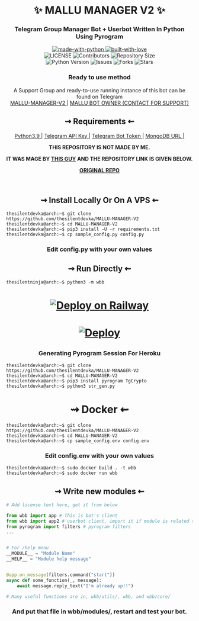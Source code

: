 <h1 align="center"> 
    ✨ MALLU MANAGER V2 ✨ 
</h1>

<h3 align="center"> 
    Telegram Group Manager Bot + Userbot Written In Python Using Pyrogram
</h3>

<p align="center">
    <a href="https://python.org">
        <img src="http://forthebadge.com/images/badges/made-with-python.svg" alt="made-with-python">
    </a>
    <a href="https://GitHub.com/thesilentninja">
        <img src="http://ForTheBadge.com/images/badges/built-with-love.svg" alt="built-with-love">
    </a> <br>
    <img src="https://img.shields.io/github/license/thesilentdevka/MALLU-MANAGER-V2?style=for-the-badge&logo=appveyor" alt="LICENSE">
    <img src="https://img.shields.io/github/contributors/thesilentdevka/MALLU-MANAGER-V2?style=for-the-badge&logo=appveyor" alt="Contributors">
    <img src="https://img.shields.io/github/repo-size/thesilentdevka/MALLU-MANAGER-V2?style=for-the-badge&logo=appveyor" alt="Repository Size"> <br>
    <img src="https://img.shields.io/badge/python-3.9-green?style=for-the-badge&logo=appveyor" alt="Python Version">
    <img src="https://img.shields.io/github/issues/thesilentdevka/MALLU-MANAGER-V2?style=for-the-badge&logo=appveyor" alt="Issues">
    <img src="https://img.shields.io/github/forks/thesilentdevka/MALLU-MANAGER-V2?style=for-the-badge&logo=appveyor" alt="Forks">
    <img src="https://img.shields.io/github/stars/thesilentdevka/MALLU-MANAGER-V2?style=for-the-badge&logo=appveyor" alt="Stars">
</p>

<h3 align="center"> 
    Ready to use method
</h3>

<p align="center">
    A Support Group and ready-to-use running instance of this bot can be found on Telegram <br>
    <a href="https://t.me/MALLU_MANAGER_V2_BOT"> MALLU-MANAGER-V2 </a> | 
    <a href="https://t.me/thesilentninja"> MALLU BOT OWNER (CONTACT FOR SUPPORT) </a>
</p>

<h2 align="center"> 
   ⇝ Requirements ⇜
</h2>

<p align="center">
    <a href="https://www.python.org/downloads/release/python-390/"> Python3.9 </a> |
    <a href="https://docs.pyrogram.org/intro/setup#api-keys"> Telegram API Key </a> |
    <a href="https://t.me/botfather"> Telegram Bot Token </a> | 
    <a href="https://telegra.ph/How-To-get-Mongodb-URI-04-06"> MongoDB URL |  </a>
    
    
    
<p style="text-align: center;"><strong>THIS REPOSITORY IS NOT MADE BY ME.</strong></p>
<p style="text-align: center;"><strong>IT WAS MAGE BY&nbsp;</strong><a href="https://github.com/TheHamkerCat" rel="noopener noreferrer" target="_blank"><strong>THIS GUY</strong></a><strong>&nbsp;AND THE REPOSITORY LINK IS GIVEN BELOW.</strong></p>
<p style="text-align: center;"><a href="https://github.com/TheHamkerCat/WilliamButcherBot"><strong>ORIGINAL REPO</strong></a></p>
<p style="text-align: center;"><strong><a href="https://github.com/TheHamkerCat/WilliamButcherBot"></a></strong></p>
<p><br></p>

<h2 align="center"> 
   ⇝ Install Locally Or On A VPS ⇜
</h2>

```console
thesilentdevka@arch:~$ git clone https://github.com/thesilentdevka/MALLU-MANAGER-V2
thesilentdevka@arch:~$ cd MALLU-MANAGER-V2
thesilentdevka@arch:~$ pip3 install -U -r requirements.txt
thesilentdevka@arch:~$ cp sample_config.py config.py
```
 
<h3 align="center"> 
    Edit <b>config.py</b> with your own values
</h3>

<h2 align="center"> 
   ⇝ Run Directly ⇜
</h2>

```console
thesilentninja@arch:~$ python3 -m wbb
```
<h1>
    <p align="center">
        <a href="https://railway.app/new/template?template=https%3A%2F%2Fgithub.com%2Fthesilentdevka%2FMALLU-MANAGER-V2&plugins=mongodb&envs=BOT_TOKEN%2CAPI_ID%2CAPI_HASH%2CSESSION_STRING%2CSUDO_USERS_ID%2CLOG_GROUP_ID%2CGBAN_LOG_GROUP_ID%2CWELCOME_DELAY_KICK_SEC%2CARQ_API_URL%2CMESSAGE_DUMP_CHAT%2CARQ_API_KEY%2CLOG_MENTIONS%2CUSERBOT_PREFIX%2CRSS_DELAY%2CPM_PERMIT&optionalEnvs=SESSION_STRING%2CUSERBOT_PREFIX&BOT_TOKENDesc=Obtain+a+Telegram+bot+token+by+contacting+%40BotFather&API_IDDesc=API_ID+of+your+Telegram+Account+my.telegram.org%2Fapps&API_HASHDesc=API_HASH+of+your+Telegram+Account+my.telegram.org%2Fapps&SESSION_STRINGDesc=Need+for+Userbot+Module+So+u+can+execute+.sh+%26+.l+cmd&SUDO_USERS_IDDesc=Sudo+users+have+full+access+to+everythin%2C+don%27t+trust+anyone...+ex%3A-+123456+654311+123456&LOG_GROUP_IDDesc=For+logs+channel+to+note+down+important+bot+level+events%2C+recommend+to+make+this+public.+ex%3A+%27-123456%27&GBAN_LOG_GROUP_IDDesc=gban+logs.+ex%3A+%27-123456%27&WELCOME_DELAY_KICK_SECDesc=Welcome+Delay+Kick+Sec&ARQ_API_URLDesc=For+Music+Downloading+And+Many+More+Things...+Don%27t+change+this+value&MESSAGE_DUMP_CHATDesc=Chat_id+of+the+group+where+useless+things+will+go&ARQ_API_KEYDesc=Get+this+from+%40ARQRobot.&LOG_MENTIONSDesc=Fill+1+to+turn+this+on%2C+or+0+to+turn+it+off.&USERBOT_PREFIXDesc=Userbot+command+prefix%2C+Leave+it+empty+if+you+don%27t+know+what+that+is.&RSS_DELAYDesc=Delay+in+which+RSS+will+send+updates+in+chat&PM_PERMITDesc=Pm+permit%2C+fill+1+to+enable+or+0+to+disable+it.&WELCOME_DELAY_KICK_SECDefault=300&ARQ_API_URLDefault=https%3A%2F%2Fthearq.tech&LOG_MENTIONSDefault=1&RSS_DELAYDefault=300&PM_PERMITDefault=1&referralCode=QLc1H6">
            <img src="https://railway.app/button.svg" alt="Deploy on Railway">
        </a>
    </p>
</h1>

<h1>
    <p align="center">
        <a href="https://heroku.com/deploy?template=https://github.com/thesilentdevka/MALLU-MANAGER-V2">
            <img src="https://www.herokucdn.com/deploy/button.svg" alt="Deploy">
        </a>
    </p>
</h1>

<h3 align="center"> 
   Generating Pyrogram Session For Heroku
</h3>

```console
thesilentdevka@arch:~$ git clone https://github.com/thesilentdevka/MALLU-MANAGER-V2
thesilentdevka@arch:~$ cd MALLU-MANAGER-V2
thesilentdevka@arch:~$ pip3 install pyrogram TgCrypto
thesilentdevka@arch:~$ python3 str_gen.py
```

<h1 align="center"> 
   ⇝ Docker ⇜
</h1>

```console
thesilentdevka@arch:~$ git clone https://github.com/thesilentdevka/MALLU-MANAGER-V2
thesilentdevka@arch:~$ cd MALLU-MANAGER-V2
thesilentdevka@arch:~$ cp sample_config.env config.env
```

<h3 align="center"> 
    Edit <b> config.env </b> with your own values
</h3>

```console
thesilentdevka@arch:~$ sudo docker build . -t wbb
thesilentdevka@arch:~$ sudo docker run wbb
```

<h2 align="center"> 
   ⇝ Write new modules ⇜
</h2>

```py
# Add license text here, get it from below

from wbb import app # This is bot's client
from wbb import app2 # userbot client, import it if module is related to userbot
from pyrogram import filters # pyrogram filters
...


# For /help menu
__MODULE__ = "Module Name"
__HELP__ = "Module help message"


@app.on_message(filters.command("start"))
async def some_function(_, message):
    await message.reply_text("I'm already up!!")

# Many useful functions are in, wbb/utils/, wbb, and wbb/core/
```

<h3 align="center"> 
   And put that file in wbb/modules/, restart and test your bot.
</h3>
